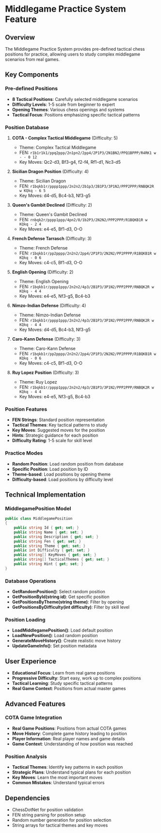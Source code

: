 # Middlegame Practice System Feature

## Overview
The Middlegame Practice System provides pre-defined tactical chess positions for practice, allowing users to study complex middlegame scenarios from real games.

## Key Components

### Pre-defined Positions
- **8 Tactical Positions**: Carefully selected middlegame scenarios
- **Difficulty Levels**: 1-5 scale from beginner to expert
- **Opening Themes**: Various chess openings and systems
- **Tactical Focus**: Positions emphasizing specific tactical patterns

### Position Database
1. **COTA - Complex Tactical Middlegame** (Difficulty: 5)
   - Theme: Complex Tactical Middlegame
   - FEN: `r1b1r1k1/ppq2ppp/2n1pn2/2pp4/2P1P3/2N1BN2/PPQ1BPPP/R4RK1 w - - 0 12`
   - Key Moves: Qc2-d3, Bf3-g4, f2-f4, Rf1-d1, Nc3-d5

2. **Sicilian Dragon Position** (Difficulty: 4)
   - Theme: Sicilian Dragon
   - FEN: `r1bqkb1r/pppp1ppp/2n2n2/2b1p3/2B1P3/3P1N2/PPP2PPP/RNBQK2R w KQkq - 6 5`
   - Key Moves: d4-d5, Bc4-b3, Nf3-g5

3. **Queen's Gambit Declined** (Difficulty: 2)
   - Theme: Queen's Gambit Declined
   - FEN: `rnbqk2r/pppp1ppp/4pn2/8/1b2P3/2N2N2/PPP2PPP/R1BQKB1R w KQkq - 2 4`
   - Key Moves: e4-e5, Bf1-d3, O-O

4. **French Defense Tarrasch** (Difficulty: 3)
   - Theme: French Defense
   - FEN: `r1bqkb1r/pp2pppp/2n2n2/2pp4/2P1P3/2N2N2/PP2PPPP/R1BQKB1R w KQkq - 0 6`
   - Key Moves: c4-c5, Bf1-d3, O-O

5. **English Opening** (Difficulty: 2)
   - Theme: English Opening
   - FEN: `r1bqkb1r/pppp1ppp/2n2n2/4p3/2B1P3/3P1N2/PPP2PPP/RNBQK2R w KQkq - 4 4`
   - Key Moves: e4-e5, Nf3-g5, Bc4-b3

6. **Nimzo-Indian Defense** (Difficulty: 4)
   - Theme: Nimzo-Indian Defense
   - FEN: `r1bqkb1r/pppp1ppp/2n2n2/4p3/2B1P3/3P1N2/PPP2PPP/RNBQK2R w KQkq - 4 4`
   - Key Moves: d4-d5, Bc4-b3, Nf3-g5

7. **Caro-Kann Defense** (Difficulty: 3)
   - Theme: Caro-Kann Defense
   - FEN: `r1bqkb1r/pp2pppp/2n2n2/2pp4/2P1P3/2N2N2/PP2PPPP/R1BQKB1R w KQkq - 0 6`
   - Key Moves: c4-c5, Bf1-d3, O-O

8. **Ruy Lopez Position** (Difficulty: 3)
   - Theme: Ruy Lopez
   - FEN: `r1bqkb1r/pppp1ppp/2n2n2/4p3/2B1P3/3P1N2/PPP2PPP/RNBQK2R w KQkq - 4 4`
   - Key Moves: e4-e5, Nf3-g5, Bc4-b3

### Position Features
- **FEN Strings**: Standard position representation
- **Tactical Themes**: Key tactical patterns to study
- **Key Moves**: Suggested moves for the position
- **Hints**: Strategic guidance for each position
- **Difficulty Rating**: 1-5 scale for skill level

### Practice Modes
- **Random Position**: Load random position from database
- **Specific Position**: Load position by ID
- **Theme-based**: Load positions by opening theme
- **Difficulty-based**: Load positions by difficulty level

## Technical Implementation

### MiddlegamePosition Model
```csharp
public class MiddlegamePosition
{
    public string Id { get; set; }
    public string Name { get; set; }
    public string Description { get; set; }
    public string Fen { get; set; }
    public string Theme { get; set; }
    public int Difficulty { get; set; }
    public string[] KeyMoves { get; set; }
    public string[] TacticalThemes { get; set; }
    public string Hint { get; set; }
}
```

### Database Operations
- **GetRandomPosition()**: Select random position
- **GetPositionById(string id)**: Get specific position
- **GetPositionsByTheme(string theme)**: Filter by opening
- **GetPositionsByDifficulty(int difficulty)**: Filter by skill level

### Position Loading
- **LoadMiddlegamePosition()**: Load default position
- **LoadNewPosition()**: Load random position
- **GenerateMoveHistory()**: Create realistic move history
- **UpdateGameInfo()**: Set position metadata

## User Experience
- **Educational Focus**: Learn from real game positions
- **Progressive Difficulty**: Start easy, work up to complex positions
- **Tactical Learning**: Study specific tactical patterns
- **Real Game Context**: Positions from actual master games

## Advanced Features

### COTA Game Integration
- **Real Game Positions**: Positions from actual COTA games
- **Move History**: Complete game history leading to position
- **Player Information**: Real player names and game details
- **Game Context**: Understanding of how position was reached

### Position Analysis
- **Tactical Themes**: Identify key patterns in each position
- **Strategic Plans**: Understand typical plans for each position
- **Key Moves**: Learn the most important moves
- **Common Mistakes**: Understand typical errors

## Dependencies
- ChessDotNet for position validation
- FEN string parsing for position setup
- Random number generation for position selection
- String arrays for tactical themes and key moves
